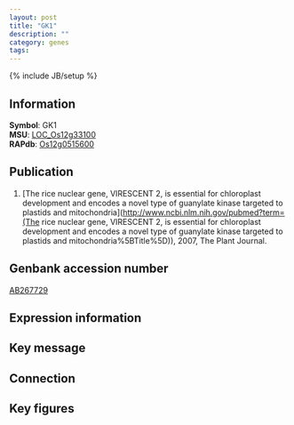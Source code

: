 ```yaml
---
layout: post
title: "GK1"
description: ""
category: genes
tags: 
---
```

{% include JB/setup %}

## Information
__Symbol__: GK1  
__MSU__: [LOC_Os12g33100](http://rice.plantbiology.msu.edu/cgi-bin/ORF_infopage.cgi?orf=LOC_Os12g33100)  
__RAPdb__: [Os12g0515600](http://rapdb.dna.affrc.go.jp/viewer/gbrowse_details/irgsp1?name=Os12g0515600)  

## Publication
1. [The rice nuclear gene, VIRESCENT 2, is essential for chloroplast development and encodes a novel type of guanylate kinase targeted to plastids and mitochondria](http://www.ncbi.nlm.nih.gov/pubmed?term=(The rice nuclear gene, VIRESCENT 2, is essential for chloroplast development and encodes a novel type of guanylate kinase targeted to plastids and mitochondria%5BTitle%5D)), 2007, The Plant Journal.

## Genbank accession number
[AB267729](http://www.ncbi.nlm.nih.gov/nuccore/AB267729)

## Expression information

## Key message

## Connection

## Key figures


